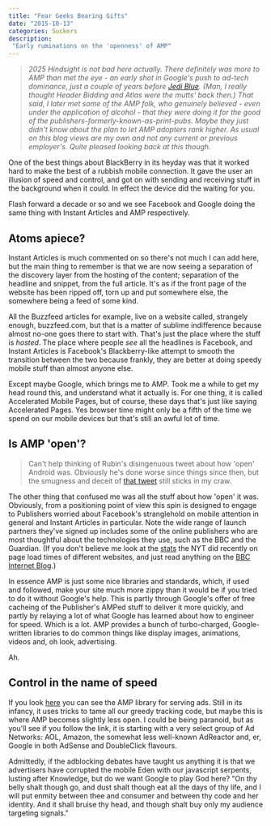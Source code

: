 ```yaml
---
title: "Fear Geeks Bearing Gifts"
date: "2015-10-13"
categories: Suckers
description:
 "Early ruminations on the 'openness' of AMP"
--- 
```



> _2025 Hindsight is not bad here actually. There definitely was more to AMP than met the eye - an early shot in Google's push to ad-tech dominance, just a couple of years before [Jedi Blue](https://en.wikipedia.org/wiki/Jedi_Blue). (Man, I really thought Header Bidding and Atlas were the mutts' back then.) That said, I later met some of the AMP folk, who genuinely believed - even under the application of alcohol - that they were doing it for the good of the publishers-formerly-known-as-print-pubs. Maybe they just didn't know about the plan to let AMP adopters rank higher. As usual on this blog views are my own and not any current or previous employer's. Quite pleased looking back at this though._

One of the best things about BlackBerry in its heyday was that it worked hard to make the best of a rubbish mobile connection. It gave the user an illusion of speed and control, and got on with sending and receiving stuff in the background when it could. In effect the device did the waiting for you. 

Flash forward a decade or so and we see Facebook and Google doing the same thing with Instant Articles and AMP respectively. 

## Atoms apiece?
Instant Articles is much commented on so there's not much I can add here, but the main thing to remember is that we are now seeing a separation of the discovery layer from the hosting of the content; separation of the headline and snippet, from the full article. It's as if the front page of the website has been ripped off, torn up and put somewhere else, the somewhere being a feed of some kind.

All the Buzzfeed articles for example, live on a website called, strangely enough, buzzfeed.com, but that is a matter of sublime indifference because almost no-one goes there to start with. That's just the place where the stuff is *hosted*. The place where people *see* all the headlines is Facebook, and Instant Articles is Facebook's Blackberry-like attempt to smooth the transition between the two because frankly, they are better at doing speedy mobile stuff than almost anyone else. 

Except maybe Google, which brings me to AMP. Took me a while to get my head round this, and understand what it actually is. For one thing, it is called Accelerated Mobile Pages, but of course, these days that's just like saying Accelerated Pages. Yes browser time might only be a fifth of the time we spend on our mobile devices but that's still an awful lot of time.

## Is AMP 'open'?
> Can't help thinking of Rubin's disingenuous tweet about how 'open' Android was. Obviously he's done worse since things since then, but the smugness and deceit of [that tweet](https://techcrunch.com/2010/10/19/andy-rubin-twitter) still sticks in my craw.

The other thing that confused me was all the stuff about how 'open' it was. Obviously, from a positioning point of view this spin is designed to engage to Publishers worried about Facebook's stranglehold on mobile attention in general and Instant Articles in particular. Note the wide range of launch partners they've signed up includes some of the online publishers who are most thoughtful about the technologies they use, such as the BBC and the Guardian. (If you don't believe me look at the [stats](http://www.nytimes.com/interactive/2015/10/01/business/cost-of-mobile-ads.html) the NYT did recently on page load times of different websites, and just read anything on the [BBC Internet Blog](http://www.bbc.co.uk/blogs/internet).)

In essence AMP is just some nice libraries and standards, which, if used and followed, make your site much more zippy than it would be if you tried to do it without Google's help. This is partly through Google's offer of free cacheing of the Publisher's AMPed stuff to deliver it more quickly, and partly by relaying a lot of what Google has learned about how to engineer for speed. Which is a lot. AMP provides a bunch of turbo-charged, Google-written libraries to do common things like display images, animations, videos and, oh look, advertising. 

Ah. 

## Control in the name of speed
If you look [here](https://github.com/ampproject/amphtml/blob/master/builtins/amp-ad.md) you can see the AMP library for serving ads. Still in its infancy, it uses tricks to tame all our greedy tracking code, but maybe this is where AMP becomes slightly less open. I could be being paranoid, but as you'll see if you follow the link, it is starting with a very select group of Ad Networks: AOL, Amazon, the somewhat less well-known AdReactor and, er, Google in both AdSense and DoubleClick flavours.

Admittedly, if the adblocking debates have taught us anything it is that we advertisers have corrupted the mobile Eden with our javascript serpents, lusting after Knowledge, but do we want Google to play God here? "On thy belly shalt though go, and dust shalt though eat all the days of thy life, and I will put enmity between thee and consumer and between thy code and her identity. And it shall bruise thy head, and though shalt buy only my audience targeting signals."